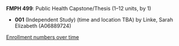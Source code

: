 **FMPH 499**: Public Health Capstone/Thesis (1–12 units, by 1)

- **001** (Independent Study) (time and location TBA) by Linke, Sarah Elizabeth (A06889724)

[Enrollment numbers over time](./FMPH499.tsv)
